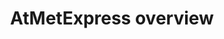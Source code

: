 ---
annotations:
- id: PW:0000029
  parent: classic metabolic pathway
  type: Pathway Ontology
  value: fatty acid biosynthetic pathway
- id: PW:0000026
  parent: classic metabolic pathway
  type: Pathway Ontology
  value: citric acid cycle pathway
- id: PW:0000640
  parent: classic metabolic pathway
  type: Pathway Ontology
  value: glycolysis pathway
- id: PW:0000522
  parent: classic metabolic pathway
  type: Pathway Ontology
  value: flavonoid biosynthetic pathway
- id: PW:0000002
  parent: classic metabolic pathway
  type: Pathway Ontology
  value: classic metabolic pathway
- id: PW:0000011
  parent: classic metabolic pathway
  type: Pathway Ontology
  value: amino acid metabolic pathway
authors:
- Afukushima
- Ariutta
- Egonw
- Mkutmon
- Eweitz
citedin: ''
communities: []
description: Since early 2000, a number of metabolome analyses have been demonstrated
  using combined hyphenated chromatographic and mass spectral methods as well as nuclear-magnetic-resonance.
  Although metabolite profiling experiments are becoming routine in many research
  groups, making the studies remains expensive and laborious. While the metabolomics
  community is working towards the setup of sharing metabolome data, mining publicly
  available information and demonstrating the richness of integration of multiple
  metabolome datasets remain largely unexploited. The aims of this project are (1)
  to establish a new web-based platform for metabolome meta-analysis and (2) to use
  these sets of combined metabolite levels to explore the diversity of complex metabolic
  networks in the model plant, Arabidopsis thaliana. We constructed our database,
  called AtMetExpress (http://prime.psc.riken.jp/AtMetExpress/), to store the metabolome
  information.
last-edited: 2024-07-21
ndex: null
organisms:
- Arabidopsis thaliana
redirect_from:
- /index.php/Pathway:WP3622
- /instance/WP3622
- /instance/WP3622_r134319
revision: r134319
schema-jsonld:
- '@context': https://schema.org/
  '@id': https://wikipathways.github.io/pathways/WP3622.html
  '@type': Dataset
  creator:
    '@type': Organization
    name: WikiPathways
  description: Since early 2000, a number of metabolome analyses have been demonstrated
    using combined hyphenated chromatographic and mass spectral methods as well as
    nuclear-magnetic-resonance. Although metabolite profiling experiments are becoming
    routine in many research groups, making the studies remains expensive and laborious.
    While the metabolomics community is working towards the setup of sharing metabolome
    data, mining publicly available information and demonstrating the richness of
    integration of multiple metabolome datasets remain largely unexploited. The aims
    of this project are (1) to establish a new web-based platform for metabolome meta-analysis
    and (2) to use these sets of combined metabolite levels to explore the diversity
    of complex metabolic networks in the model plant, Arabidopsis thaliana. We constructed
    our database, called AtMetExpress (http://prime.psc.riken.jp/AtMetExpress/), to
    store the metabolome information.
  keywords:
  - 2-Oxo-glutaric acid
  - 3-MSOP
  - 3-MTP
  - 3-Phosphoglyceric acid
  - 4-MSOB
  - 4-MTB
  - 5-MSOP
  - 5-MTP
  - 6-MSOH
  - 6-MTH
  - 7-MSOH
  - 7-MTH
  - 8-MSOO
  - 8-MTO
  - A1
  - A10
  - A11
  - A2
  - A3
  - A4
  - A5
  - A6
  - A7
  - A8
  - A9
  - Acetyl-CoA
  - Alanine
  - Alpha-Tocopherol
  - Arabinose
  - Arginine
  - Ascorbic acid
  - Asparagine
  - Aspartic acid
  - Benzoic acid
  - Beta-Alanine
  - Beta-Sitosterol
  - C14:0
  - C16:0
  - C18:0
  - C18:2
  - C18:3
  - C24:0
  - Caffeic acid
  - Campesterol
  - Cholesterol
  - Citric acid
  - Cyanidin
  - Cysteine
  - Cystine
  - DAG
  - DGDG
  - Dehydroascorbic acid
  - Dihydrouracil
  - Ethanolamine
  - F1
  - F14
  - F15
  - F19
  - F2
  - F20
  - F23
  - F24
  - F27
  - F28
  - F29
  - F3
  - F30
  - F4
  - F5
  - F6
  - F7
  - F8
  - Fructose
  - Fructose 1,6-bisphosphate
  - Fructose-6-phosphate
  - Fumaric acid
  - GABA
  - Galactinol
  - Galacturonic acid
  - Gluconic acid
  - Glucose
  - Glucose-6-phosphate
  - Glutamic acid
  - Glutamine
  - Glutaric acid
  - Glutathione
  - Glyceric acid
  - Glycerol 2-phosphate
  - Glycerol 3-phosphate
  - Glycine
  - Histidine
  - Homocysteine
  - Homoserine
  - Hydroxylamine
  - Isocitric acid
  - Isoleucine
  - Isorhamnetin
  - Kaempferol
  - Lactic acid
  - Leucine
  - Lysine
  - MGDG
  - Malic acid
  - Maltose
  - Mannose
  - Methionine
  - Myo-inositol 1-phosphate
  - Myoinositol
  - Nicotianamine
  - Nicotinic acid
  - Ornithine
  - Oxaloacetic acid
  - PA
  - PC
  - PE
  - PG
  - PI
  - Phenylalanine
  - Phosphoenolpyruvic acid
  - Phytol
  - Proline
  - Putrescine
  - Pyruvic acid
  - Quercetin
  - Quinic acid
  - Raffinose
  - Rhamnose
  - Ribose
  - S-Adenosylmethionine
  - SQDG
  - Salicylic acid
  - Serine
  - Shikimic acid
  - Spermidine
  - Stigmasterol
  - Succinic acid
  - Succinyl-CoA
  - Sucrose
  - TAG
  - Threonic acid
  - Threonine
  - Trehalose
  - Triethanolamine
  - Tryptamine
  - Tryptophan
  - Tyramine
  - Tyrosine
  - Uracil
  - Valine
  - Xylose
  - cis-Aconitic acid
  - glycerate 3-phosphate
  - lysoPC
  license: CC0
  name: AtMetExpress overview
seo: CreativeWork
title: AtMetExpress overview
wpid: WP3622
---
